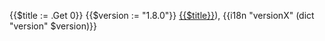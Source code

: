 {{$title := .Get 0}}
{{$version := "1.8.0"}}
[{{$title}}](https://rhvoice.org/download/RHVoice-{{$version}}.nvda-addon)),
{{i18n "versionX" (dict "version" $version)}}

